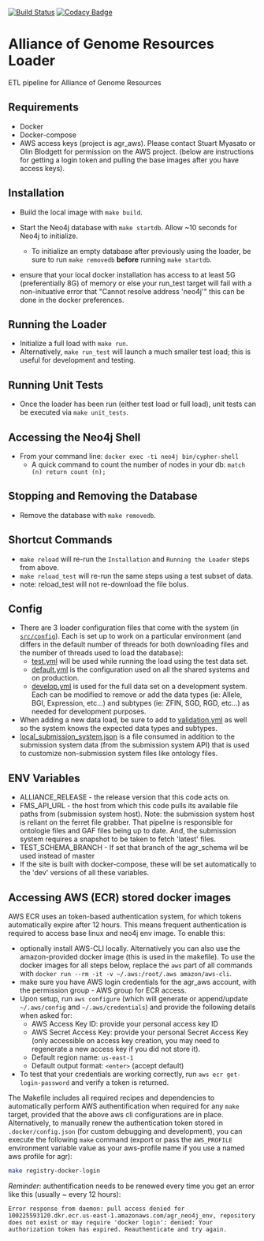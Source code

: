 [![Build Status](https://travis-ci.org/alliance-genome/agr_loader.svg?branch=develop)](https://travis-ci.org/alliance-genome/agr_loader)
[![Codacy Badge](https://api.codacy.com/project/badge/Grade/5259a0e847c04c72a4a9c4f34fabfed5)](https://www.codacy.com/project/christabone/agr_loader/dashboard?utm_source=github.com&amp;utm_medium=referral&amp;utm_content=alliance-genome/agr_loader&amp;utm_campaign=Badge_Grade_Dashboard)

#  Alliance of Genome Resources Loader
ETL pipeline for Alliance of Genome Resources

## Requirements
- Docker
- Docker-compose
- AWS access keys (project is agr_aws).  Please contact Stuart Myasato or Olin Blodgett for permission on the AWS project.  (below are instructions for getting a login token and pulling the base images after you have access keys).

## Installation
- Build the local image with `make build`.
- Start the Neo4j database with `make startdb`. Allow ~10 seconds for Neo4j to initialize.
  - To initialize an empty database after previously using the loader, be sure to run `make removedb` **before** running `make startdb`.

- ensure that your local docker installation has access to at least 5G (preferentially 8G) of memory or else your run_test target will fail with a non-inituative error that "Cannot resolve address 'neo4j'" this can be done in the docker preferences.

## Running the Loader
- Initialize a full load with `make run`.
- Alternatively, `make run_test` will launch a much smaller test load; this is useful for development and testing.

## Running Unit Tests
- Once the loader has been run (either test load or full load), unit tests can be executed via `make unit_tests`.

## Accessing the Neo4j Shell
- From your command line: `docker exec -ti neo4j bin/cypher-shell`
  - A quick command to count the number of nodes in your db: `match (n) return count (n);`

## Stopping and Removing the Database
- Remove the database with `make removedb`.

## Shortcut Commands
- `make reload` will re-run the `Installation` and `Running the Loader` steps from above.
- `make reload_test` will re-run the same steps using a test subset of data.
- note: reload_test will not re-download the file bolus. 

## Config
- There are 3 loader configuration files that come with the system (in [`src/config`](./src/config)). Each is set up to work on a particular environment (and differs in the default number of threads for both downloading files and the number of threads used to load the database):
  - [test.yml](./src/config/test.yml) will be used while running the load using the test data set.
  - [default.yml](./src/config/default.yml) is the configuration used on all the shared systems and on production.
  - [develop.yml](./src/config/develop.yml) is used for the full data set on a development system.  
  Each can be modified to remove or add the data types (ie: Allele, BGI, Expression, etc...) and subtypes (ie: ZFIN, SGD, RGD, etc...) as needed for development purposes.
- When adding a new data load, be sure to add to [validation.yml](./src/config/validation.yml) as well so the system knows the expected data types and subtypes.
- [local_submission_system.json](./src/config/local_submission_system.json) is a file consumed in addition to the submission system data (from the submission system API) that is used to customize non-submission system files like ontology files.

## ENV Variables
- ALLIANCE_RELEASE - the release version that this code acts on.
- FMS_API_URL - the host from which this code pulls its available file paths from (submission system host).  Note: the submission system host is reliant on the ferret file grabber.  That pipeline is responsible for ontologie files and GAF files being up to date.  And, the submission system requires a snapshot to be taken to fetch 'latest' files.  
- TEST_SCHEMA_BRANCH - If set that branch of the agr_schema wil be used instead of master
- If the site is built with docker-compose, these will be set automatically to the 'dev' versions of all these variables.

## Accessing AWS (ECR) stored docker images
AWS ECR uses an token-based authentication system, for which tokens automatically expire after 12 hours. This means frequent authentication is required to access base linux and neo4j env image. To enable this:
- optionally install AWS-CLI locally. Alternatively you can also use the amazon-provided docker image (this is used in the makefile).
  To use the docker images for all steps below, replace the `aws` part of all commands with `docker run --rm -it -v ~/.aws:/root/.aws amazon/aws-cli`.
- make sure you have AWS login credentials for the agr_aws account, with the permission group - AWS group for ECR access.
- Upon setup, run `aws configure` (which will generate or append/update `~/.aws/config` and `~/.aws/credentials`) and provide the following details when asked for:
  * AWS Access Key ID: provide your personal access key ID
  * AWS Secret Access Key: provide your personal Secret Access Key (only accessible on access key creation, you may need to regenerate a new access key if you did not store it).
  * Default region name: `us-east-1`
  * Default output format: `<enter>` (accept default)
-  To test that your credentials are working correctly, run `aws ecr get-login-password` and verify a token is returned.

The Makefile includes all required recipes and dependencies to automatically perform AWS authentification when required
for any `make` target, provided that the above aws cli configurations are in place.
Alternatively, to manually renew the authentication token stored in `.docker/config.json` (for custom debugging and development),
you can execute the following `make` command (export or pass the `AWS_PROFILE` environment variable value as your aws-profile name if you use a named aws profile for agr):
```bash
make registry-docker-login
```

_Reminder_: authentification needs to be renewed every time you get an error like this (usually ~ every 12 hours):
```
Error response from daemon: pull access denied for 100225593120.dkr.ecr.us-east-1.amazonaws.com/agr_neo4j_env, repository does not exist or may require 'docker login': denied: Your authorization token has expired. Reauthenticate and try again.
```
